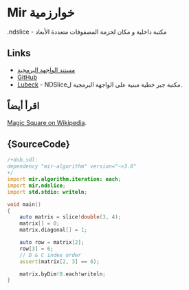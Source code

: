# Mir خوارزمية

.ndslice - مكتبة داخلية و مكان لحزمة المصفوفات متعددة الأبعاد

## Links

 - [مستند الواجهة البرمجية](http://mir-algorithm.libmir.org)
 - [GitHub](https://github.com/libmir/mir-algorithm)
 - [Lubeck](https://github.com/kaleidicassociates/lubeck) - NDSliceمكتبة جبر خطية مبنية على الواجهة البرمجية ل.

## اقرأ أيضاً

[Magic Square on Wikipedia](https://en.wikipedia.org/wiki/Magic_square).

## {SourceCode}

```d
/+dub.sdl:
dependency "mir-algorithm" version="~>3.6"
+/
import mir.algorithm.iteration: each;
import mir.ndslice;
import std.stdio: writeln;

void main()
{
    auto matrix = slice!double(3, 4);
    matrix[] = 0;
    matrix.diagonal[] = 1;

    auto row = matrix[2];
    row[3] = 6;
    // D & C index order
    assert(matrix[2, 3] == 6);

    matrix.byDim!0.each!writeln;
}
```
